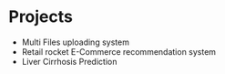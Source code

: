 # Projects
* Multi Files uploading system
* Retail rocket E-Commerce recommendation system
* Liver Cirrhosis Prediction
